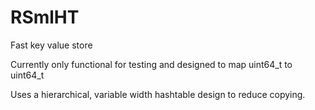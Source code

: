 # RSmlHT
Fast key value store

Currently only functional for testing and designed to map uint64_t to uint64_t

Uses a hierarchical, variable width hashtable design to reduce copying.